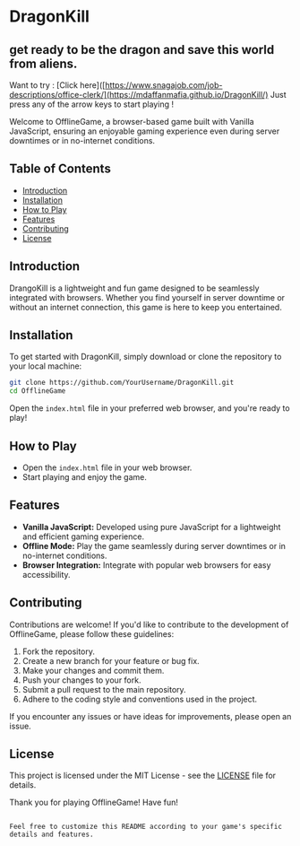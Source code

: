 # DragonKill
## get ready to be the dragon and save this world from aliens.

Want to try : [Click here]([https://www.snagajob.com/job-descriptions/office-clerk/](https://mdaffanmafia.github.io/DragonKill/)
Just press any of the arrow keys to start playing !

Welcome to OfflineGame, a browser-based game built with Vanilla JavaScript, ensuring an enjoyable gaming experience even during server downtimes or in no-internet conditions.

## Table of Contents

- [Introduction](#introduction)
- [Installation](#installation)
- [How to Play](#how-to-play)
- [Features](#features)
- [Contributing](#contributing)
- [License](#license)

## Introduction

DrangoKill is a lightweight and fun game designed to be seamlessly integrated with browsers. Whether you find yourself in server downtime or without an internet connection, this game is here to keep you entertained.

## Installation

To get started with DragonKill, simply download or clone the repository to your local machine:

```bash
git clone https://github.com/YourUsername/DragonKill.git
cd OfflineGame
```

Open the `index.html` file in your preferred web browser, and you're ready to play!

## How to Play

- Open the `index.html` file in your web browser.
- Start playing and enjoy the game.

## Features

- **Vanilla JavaScript:** Developed using pure JavaScript for a lightweight and efficient gaming experience.
- **Offline Mode:** Play the game seamlessly during server downtimes or in no-internet conditions.
- **Browser Integration:** Integrate with popular web browsers for easy accessibility.

## Contributing

Contributions are welcome! If you'd like to contribute to the development of OfflineGame, please follow these guidelines:

1. Fork the repository.
2. Create a new branch for your feature or bug fix.
3. Make your changes and commit them.
4. Push your changes to your fork.
5. Submit a pull request to the main repository.
6. Adhere to the coding style and conventions used in the project.

If you encounter any issues or have ideas for improvements, please open an issue.

## License

This project is licensed under the MIT License - see the [LICENSE](LICENSE) file for details.

Thank you for playing OfflineGame! Have fun!
```

Feel free to customize this README according to your game's specific details and features.
